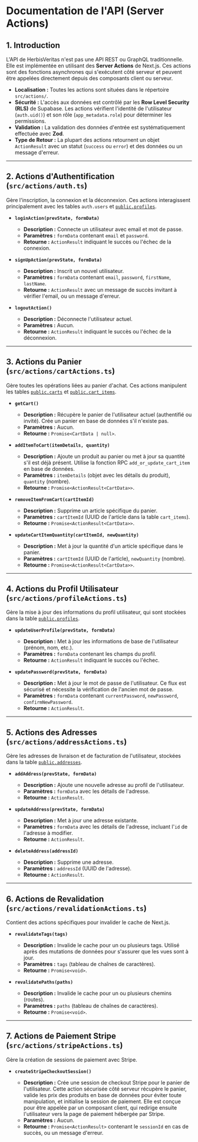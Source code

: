 # Documentation de l'API (Server Actions)

## 1. Introduction

L'API de HerbisVeritas n'est pas une API REST ou GraphQL traditionnelle. Elle est implémentée en utilisant des **Server Actions** de Next.js. Ces actions sont des fonctions asynchrones qui s'exécutent côté serveur et peuvent être appelées directement depuis des composants client ou serveur.

- **Localisation :** Toutes les actions sont situées dans le répertoire `src/actions/`.
- **Sécurité :** L'accès aux données est contrôlé par les **Row Level Security (RLS)** de Supabase. Les actions vérifient l'identité de l'utilisateur (`auth.uid()`) et son rôle (`app_metadata.role`) pour déterminer les permissions.
- **Validation :** La validation des données d'entrée est systématiquement effectuée avec **Zod**.
- **Type de Retour :** La plupart des actions retournent un objet `ActionResult` avec un statut (`success` ou `error`) et des données ou un message d'erreur.

---

## 2. Actions d'Authentification (`src/actions/auth.ts`)

Gère l'inscription, la connexion et la déconnexion. Ces actions interagissent principalement avec les tables `auth.users` et [`public.profiles`](./DATABASE.md#table-publicprofiles).

- **`loginAction(prevState, formData)`**

  - **Description :** Connecte un utilisateur avec email et mot de passe.
  - **Paramètres :** `formData` contenant `email` et `password`.
  - **Retourne :** `ActionResult` indiquant le succès ou l'échec de la connexion.

- **`signUpAction(prevState, formData)`**

  - **Description :** Inscrit un nouvel utilisateur.
  - **Paramètres :** `formData` contenant `email`, `password`, `firstName`, `lastName`.
  - **Retourne :** `ActionResult` avec un message de succès invitant à vérifier l'email, ou un message d'erreur.

- **`logoutAction()`**
  - **Description :** Déconnecte l'utilisateur actuel.
  - **Paramètres :** Aucun.
  - **Retourne :** `ActionResult` indiquant le succès ou l'échec de la déconnexion.

---

## 3. Actions du Panier (`src/actions/cartActions.ts`)

Gère toutes les opérations liées au panier d'achat. Ces actions manipulent les tables [`public.carts`](./DATABASE.md#table-publiccarts) et [`public.cart_items`](./DATABASE.md#table-publiccart_items).

- **`getCart()`**

  - **Description :** Récupère le panier de l'utilisateur actuel (authentifié ou invité). Crée un panier en base de données s'il n'existe pas.
  - **Paramètres :** Aucun.
  - **Retourne :** `Promise<CartData | null>`.

- **`addItemToCart(itemDetails, quantity)`**

  - **Description :** Ajoute un produit au panier ou met à jour sa quantité s'il est déjà présent. Utilise la fonction RPC `add_or_update_cart_item` en base de données.
  - **Paramètres :** `itemDetails` (objet avec les détails du produit), `quantity` (nombre).
  - **Retourne :** `Promise<ActionResult<CartData>>`.

- **`removeItemFromCart(cartItemId)`**

  - **Description :** Supprime un article spécifique du panier.
  - **Paramètres :** `cartItemId` (UUID de l'article dans la table `cart_items`).
  - **Retourne :** `Promise<ActionResult<CartData>>`.

- **`updateCartItemQuantity(cartItemId, newQuantity)`**
  - **Description :** Met à jour la quantité d'un article spécifique dans le panier.
  - **Paramètres :** `cartItemId` (UUID de l'article), `newQuantity` (nombre).
  - **Retourne :** `Promise<ActionResult<CartData>>`.

---

## 4. Actions du Profil Utilisateur (`src/actions/profileActions.ts`)

Gère la mise à jour des informations du profil utilisateur, qui sont stockées dans la table [`public.profiles`](./DATABASE.md#table-publicprofiles).

- **`updateUserProfile(prevState, formData)`**

  - **Description :** Met à jour les informations de base de l'utilisateur (prénom, nom, etc.).
  - **Paramètres :** `formData` contenant les champs du profil.
  - **Retourne :** `ActionResult` indiquant le succès ou l'échec.

- **`updatePassword(prevState, formData)`**
  - **Description :** Met à jour le mot de passe de l'utilisateur. Ce flux est sécurisé et nécessite la vérification de l'ancien mot de passe.
  - **Paramètres :** `formData` contenant `currentPassword`, `newPassword`, `confirmNewPassword`.
  - **Retourne :** `ActionResult`.

---

## 5. Actions des Adresses (`src/actions/addressActions.ts`)

Gère les adresses de livraison et de facturation de l'utilisateur, stockées dans la table [`public.addresses`](./DATABASE.md#table-publicaddresses).

- **`addAddress(prevState, formData)`**

  - **Description :** Ajoute une nouvelle adresse au profil de l'utilisateur.
  - **Paramètres :** `formData` avec les détails de l'adresse.
  - **Retourne :** `ActionResult`.

- **`updateAddress(prevState, formData)`**

  - **Description :** Met à jour une adresse existante.
  - **Paramètres :** `formData` avec les détails de l'adresse, incluant l'`id` de l'adresse à modifier.
  - **Retourne :** `ActionResult`.

- **`deleteAddress(addressId)`**
  - **Description :** Supprime une adresse.
  - **Paramètres :** `addressId` (UUID de l'adresse).
  - **Retourne :** `ActionResult`.

---

## 6. Actions de Revalidation (`src/actions/revalidationActions.ts`)

Contient des actions spécifiques pour invalider le cache de Next.js.

- **`revalidateTags(tags)`**

  - **Description :** Invalide le cache pour un ou plusieurs tags. Utilisé après des mutations de données pour s'assurer que les vues sont à jour.
  - **Paramètres :** `tags` (tableau de chaînes de caractères).
  - **Retourne :** `Promise<void>`.

- **`revalidatePaths(paths)`**
  - **Description :** Invalide le cache pour un ou plusieurs chemins (routes).
  - **Paramètres :** `paths` (tableau de chaînes de caractères).
  - **Retourne :** `Promise<void>`.

---

## 7. Actions de Paiement Stripe (`src/actions/stripeActions.ts`)

Gère la création de sessions de paiement avec Stripe.

- **`createStripeCheckoutSession()`**

  - **Description :** Crée une session de checkout Stripe pour le panier de l'utilisateur. Cette action sécurisée côté serveur récupère le panier, valide les prix des produits en base de données pour éviter toute manipulation, et initialise la session de paiement. Elle est conçue pour être appelée par un composant client, qui redirige ensuite l'utilisateur vers la page de paiement hébergée par Stripe.
  - **Paramètres :** Aucun.
  - **Retourne :** `Promise<ActionResult>` contenant le `sessionId` en cas de succès, ou un message d'erreur.
